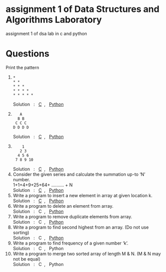 # assignment 1 of Data Structures and Algorithms Laboratory 
assignment 1 of dsa lab in c and python

# Questions 
Print the pattern
1.  ```
    * 
    * * 
    * * * 
    * * * * 
    * * * * * 
    ```
    Solution &nbsp; : &nbsp; [C](c/q1.c) &nbsp;, &nbsp; [Python](python/q1.py) <br>
2.  ```
       A 
      B B 
     C C C 
    D D D D 
    ```
    Solution &nbsp; : &nbsp; [C](c/q2.c) &nbsp;, &nbsp; [Python](python/q2.py) <br>
3.  ```
        1 
       2 3 
      4 5 6 
     7 8 9 10 
    ```
    Solution &nbsp; : &nbsp; [C](c/q3.c) &nbsp;, &nbsp; [Python](python/q3.py) <br>
4. Consider the given series and calculate the summation up-to ‘N’ number.   
   1+1+4+9+25+64+ .......... + N  
   Solution &nbsp; : &nbsp; [C](c/q4.c) &nbsp;, &nbsp; [Python](python/q4.py) <br>
5. Write a program to insert a new element in array at given location k.  
   Solution &nbsp; : &nbsp; [C](c/q5.c) &nbsp;, &nbsp; [Python](python/q5.py) <br>
6. Write a program to delete an element from array.  
   Solution &nbsp; : &nbsp; C &nbsp;, &nbsp; [Python](python/q6.py) <br>
7. Write a program to remove duplicate elements from array.  
   Solution &nbsp; : &nbsp; C &nbsp;, &nbsp; [Python](python/q7.py) <br>
8. Write a program to find second highest from an array. (Do not use sorting)  
   Solution &nbsp; : &nbsp; C &nbsp;, &nbsp; [Python](python/q8.py) <br>
9. Write a program to find frequency of a given number ‘k’.  
   Solution &nbsp; : &nbsp; C &nbsp;, &nbsp; Python <br>
10. Write a program to merge two sorted array of length M & N. (M & N may not be 
equal)  
    Solution &nbsp; : &nbsp; C &nbsp;, &nbsp; Python 

